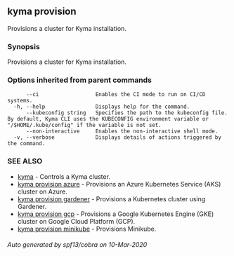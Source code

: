 ## kyma provision

Provisions a cluster for Kyma installation.

### Synopsis

Provisions a cluster for Kyma installation.

### Options inherited from parent commands

```
      --ci                  Enables the CI mode to run on CI/CD systems.
  -h, --help                Displays help for the command.
      --kubeconfig string   Specifies the path to the kubeconfig file. By default, Kyma CLI uses the KUBECONFIG environment variable or "/$HOME/.kube/config" if the variable is not set.
      --non-interactive     Enables the non-interactive shell mode.
  -v, --verbose             Displays details of actions triggered by the command.
```

### SEE ALSO

* [kyma](kyma.md)	 - Controls a Kyma cluster.
* [kyma provision azure](kyma_provision_azure.md)	 - Provisions an Azure Kubernetes Service (AKS) cluster on Azure.
* [kyma provision gardener](kyma_provision_gardener.md)	 - Provisions a Kubernetes cluster using Gardener.
* [kyma provision gcp](kyma_provision_gcp.md)	 - Provisions a Google Kubernetes Engine (GKE) cluster on Google Cloud Platform (GCP).
* [kyma provision minikube](kyma_provision_minikube.md)	 - Provisions Minikube.

###### Auto generated by spf13/cobra on 10-Mar-2020
